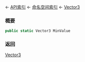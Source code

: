 ← [API索引](Api-Index) ← [命名空间索引](Namespace-Index) ← [Vector3](VRageMath.Vector3)

### 概要

```csharp
public static Vector3 MinValue
```

### 返回

[Vector3](VRageMath.Vector3)

